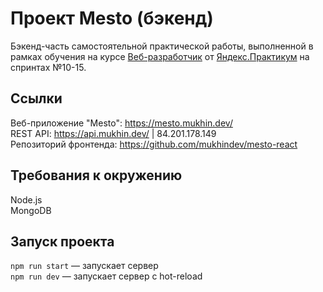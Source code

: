 # Проект Mesto (бэкенд)

Бэкенд-часть самостоятельной практической работы, выполненной в рамках обучения на курсе [Веб-разработчик](https://praktikum.yandex.ru/web) от [Яндекс.Практикум](https://praktikum.yandex.ru) на спринтах №10-15.

## Ссылки

Веб-приложение "Mesto": https://mesto.mukhin.dev/  
REST API: https://api.mukhin.dev/ | 84.201.178.149  
Репозиторий фронтенда: https://github.com/mukhindev/mesto-react  

## Требования к окружению

Node.js  
MongoDB

## Запуск проекта

`npm run start` — запускает сервер   
`npm run dev` — запускает сервер с hot-reload
